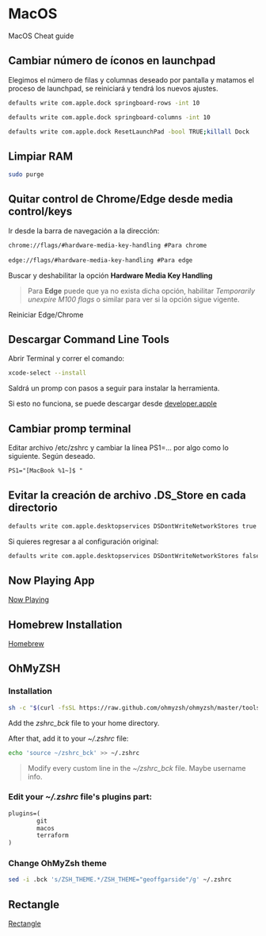 # MacOS

MacOS Cheat guide 

## Cambiar número de íconos en launchpad

Elegimos el número de filas y columnas deseado por pantalla y matamos el proceso de launchpad, se reiniciará y tendrá los nuevos ajustes.

```sh
defaults write com.apple.dock springboard-rows -int 10

defaults write com.apple.dock springboard-columns -int 10

defaults write com.apple.dock ResetLaunchPad -bool TRUE;killall Dock
```
## Limpiar RAM 

```sh
sudo purge
```

## Quitar control de Chrome/Edge desde media control/keys

Ir desde la barra de navegación a la dirección:

```txt
chrome://flags/#hardware-media-key-handling #Para chrome
 
edge://flags/#hardware-media-key-handling #Para edge
```

Buscar y deshabilitar la opción **Hardware Media Key Handling**

> Para **Edge** puede que ya no exista dicha opción, habilitar *Temporarily unexpire M100 flags* o similar para ver si la opción sigue vigente.

Reiniciar Edge/Chrome

## Descargar Command Line Tools

Abrir Terminal y correr el comando:

```sh
xcode-select --install
```

Saldrá un promp con pasos a seguir para instalar la herramienta.

Si esto no funciona, se puede descargar desde [developer.apple](https://developer.apple.com/download/more/)

## Cambiar promp terminal

Editar archivo /etc/zshrc y cambiar la línea PS1=... por algo como lo siguiente. Según deseado.

```txt
PS1="[MacBook %1~]$ "
```

## Evitar la creación de archivo .DS_Store en cada directorio

```zsh
defaults write com.apple.desktopservices DSDontWriteNetworkStores true
```
Si quieres regresar a al configuración original:

```zsh
defaults write com.apple.desktopservices DSDontWriteNetworkStores false
```

## Now Playing App

[Now Playing](https://github.com/teaminkling/now-playing)

## Homebrew Installation

[Homebrew](https://docs.brew.sh/Installation)

## OhMyZSH

### Installation

```zsh
sh -c "$(curl -fsSL https://raw.github.com/ohmyzsh/ohmyzsh/master/tools/install.sh)"
```

Add the *zshrc_bck* file to your home directory.

After that, add it to your *~/.zshrc* file:

```zsh
echo 'source ~/zshrc_bck' >> ~/.zshrc
```

> Modify every custom line in the *~/zshrc_bck* file. Maybe username info.

### Edit your *~/.zshrc* file's plugins part:

```txt
plugins=( 
        git
        macos
        terraform
)
```

### Change OhMyZsh theme

```zsh
sed -i .bck 's/ZSH_THEME.*/ZSH_THEME="geoffgarside"/g' ~/.zshrc
```

## Rectangle
[Rectangle](https://rectangleapp.com/)
